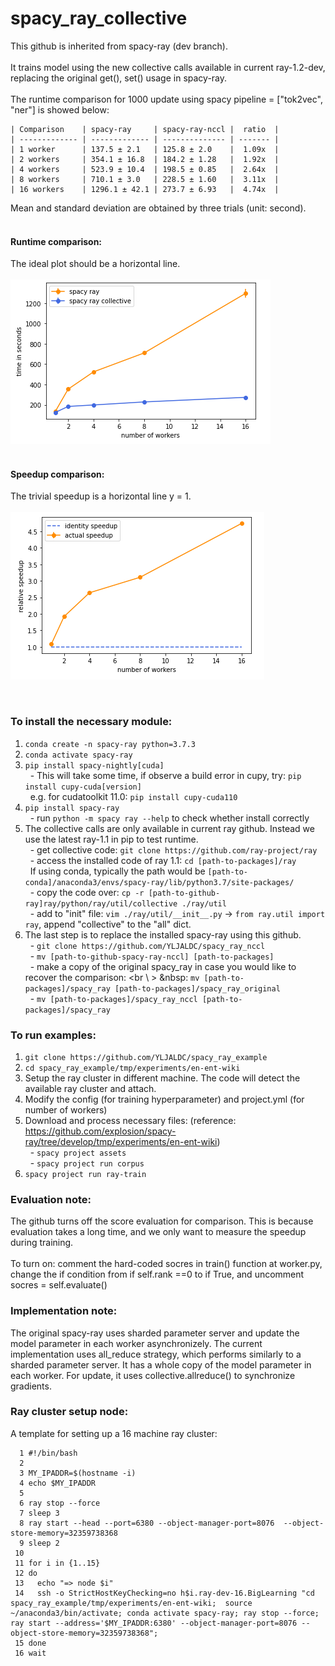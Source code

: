 # spacy_ray_collective
This github is inherited from spacy-ray (dev branch). <br />
<br />
It trains model using the new collective calls available in current ray-1.2-dev, replacing the original get(), set() usage in spacy-ray. <br />
<br />
The runtime comparison for 1000 update using spacy pipeline = ["tok2vec", "ner"] is showed below: <br />

    | Comparison    | spacy-ray     | spacy-ray-nccl |  ratio  |  
    | ------------- | ------------- | -------------- | ------- | 
    | 1 worker      | 137.5 ± 2.1   | 125.8 ± 2.0    |  1.09x  |
    | 2 workers     | 354.1 ± 16.8  | 184.2 ± 1.28   |  1.92x  |  
    | 4 workers     | 523.9 ± 10.4  | 198.5 ± 0.85   |  2.64x  |  
    | 8 workers     | 710.1 ± 3.0   | 228.5 ± 1.60   |  3.11x  | 
    | 16 workers    | 1296.1 ± 42.1 | 273.7 ± 6.93   |  4.74x  | 

Mean and standard deviation are obtained by three trials (unit: second).  <br />
<br />
#### Runtime comparison: <br />

The ideal plot should be a horizontal line. <br />
<br />
![runtime](results/time_comparison.png) <br />
<br />

#### Speedup comparison: <br /> 
The trivial speedup is a horizontal line y = 1. <br />
 <br />
![speedup](results/ratio_comparison.png) <br />
    
 <br />
 
 ### To install the necessary module: <br />
 
1. ```conda create -n spacy-ray python=3.7.3``` <br />
2. ```conda activate spacy-ray``` <br />
3. ```pip install spacy-nightly[cuda]``` <br />
 &nbsp;    - This will take some time, if observe a build error in cupy, try: ```pip install cupy-cuda[version]``` <br />
 &nbsp;      e.g. for cudatoolkit 11.0: ```pip install cupy-cuda110``` <br />
4. ```pip install spacy-ray``` <br />
 &nbsp;    - run ```python -m spacy ray --help``` to check whether install correctly <br />
5. The collective calls are only available in current ray github. Instead we use the latest ray-1.1 in pip to test runtime. <br />
 &nbsp;    - get collective code:     ```git clone https://github.com/ray-project/ray``` <br />
 &nbsp;    - access the installed code of ray 1.1:    ```cd [path-to-packages]/ray``` <br />
 &nbsp;     If using conda, typically the path would be ```[path-to-conda]/anaconda3/envs/spacy-ray/lib/python3.7/site-packages/``` <br />
 &nbsp;    - copy the code over: ```cp -r [path-to-github-ray]ray/python/ray/util/collective ./ray/util``` <br />
 &nbsp;    - add to "init" file: ```vim ./ray/util/__init__.py``` -> ```from ray.util import ray```, append "collective" to the "all" dict. <br />
6. The last step is to replace the installed spacy-ray using this github. <br />
 &nbsp;   - ```git clone https://github.com/YLJALDC/spacy_ray_nccl``` <br />
 &nbsp;   - ```mv [path-to-github-spacy-ray-nccl] [path-to-packages]``` <br />
 &nbsp;   - make a copy of the original spacy_ray in case you would like to recover the comparison:  <br \ >
 &nbsp:     ```mv [path-to-packages]/spacy_ray [path-to-packages]/spacy_ray_original``` <br />
 &nbsp;   - ```mv [path-to-packages]/spacy_ray_nccl [path-to-packages]/spacy_ray``` <br />

### To run examples: <br />

1. ```git clone https://github.com/YLJALDC/spacy_ray_example``` <br />
2. ```cd spacy_ray_example/tmp/experiments/en-ent-wiki``` <br />
3. Setup the ray cluster in different machine. The code will detect the available ray cluster and attach. <br />
4. Modify the config (for training hyperparameter) and project.yml (for number of workers) <br />
5. Download and process necessary files: (reference: https://github.com/explosion/spacy-ray/tree/develop/tmp/experiments/en-ent-wiki) <br />
 &nbsp;    - ```spacy project assets``` <br />
 &nbsp;    - ```spacy project run corpus``` <br />
6. ```spacy project run ray-train``` <br />

### Evaluation note: <br />

The github turns off the score evaluation for comparison. This is because evaluation takes a long time, and we only want to measure the speedup during training. <br />
<br />
To turn on: comment the hard-coded socres in train() function at worker.py, change the if condition from if self.rank ==0 to if True, and uncomment socres = self.evaluate() <br />

### Implementation note: <br />

The original spacy-ray uses sharded parameter server and update the model parameter in each worker asynchronizely. The current implementation uses all_reduce strategy, which performs similarly to a sharded parameter server. It has a whole copy of the model parameter in each worker. For update, it uses collective.allreduce() to synchronize gradients. <br />

### Ray cluster setup node:  <br />

A template for setting up a 16 machine ray cluster: <br />
```
  1 #!/bin/bash 
  2 
  3 MY_IPADDR=$(hostname -i) 
  4 echo $MY_IPADDR 
  5 
  6 ray stop --force 
  7 sleep 3 
  8 ray start --head --port=6380 --object-manager-port=8076  --object-store-memory=32359738368 
  9 sleep 2 
 10 
 11 for i in {1..15} 
 12 do 
 13   echo "=> node $i" 
 14   ssh -o StrictHostKeyChecking=no h$i.ray-dev-16.BigLearning "cd spacy_ray_example/tmp/experiments/en-ent-wiki;  source ~/anaconda3/bin/activate; conda activate spacy-ray; ray stop --force; ray start --address='$MY_IPADDR:6380' --object-manager-port=8076 --object-store-memory=32359738368"; 
 15 done 
 16 wait 
```
    

